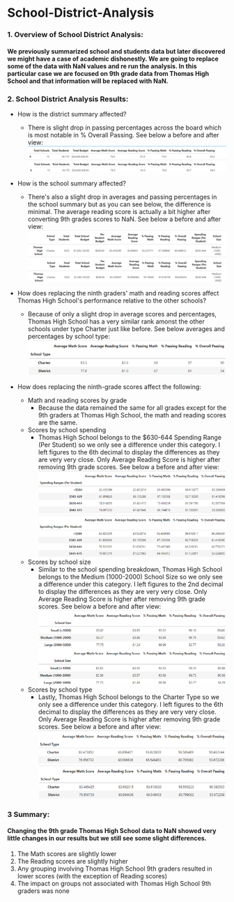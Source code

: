 # School-District-Analysis

### 1. Overview of School District Analysis:
#### We previously summarized school and students data but later discovered we might have a case of academic dishonestly. We are going to replace some of the data with NaN values and re run the analysis. In this particular case we are focused on 9th grade data from Thomas High School and that information will be replaced with NaN.

### 2. School District Analysis Results:
* How is the district summary affected?
    * There is slight drop in passing percentages across the board which is most notable in % Overall Passing. See below a before and after view:
    ![Before converting Nan's](https://github.com/maldonado91/School-District-Analysis/blob/main/Resources/district_summary_pre.PNG)
    ![After convertering Nan's](https://github.com/maldonado91/School-District-Analysis/blob/main/Resources/district_summary_post.PNG)
    
* How is the school summary affected?
   * There's also a slight drop in averages and passing percentages in the school summary but as you can see below, the difference is minimal. The average reading score is actually a bit higher after converting 9th grades scores to NaN. See below a before and after view:
    ![Before converting Nan's THS](https://github.com/maldonado91/School-District-Analysis/blob/main/Resources/ths_pre.PNG)
    ![After converting Nan's THS](https://github.com/maldonado91/School-District-Analysis/blob/main/Resources/ths_post.PNG)

* How does replacing the ninth graders' math and reading scores affect Thomas High School's performance relative to the other schools?
   * Because of only a slight drop in average scores and percentages, Thomas High School has a very similar rank amonst the other schools under type Charter just like before. See below averages and percentages by school type:
    ![School types](https://github.com/maldonado91/School-District-Analysis/blob/main/Resources/school_type_summary.PNG)

* How does replacing the ninth-grade scores affect the following:
   * Math and reading scores by grade
      * Because the data remained the same for all grades except for the 9th graders at Thomas High School, the math and reading scores are the same.  
   * Scores by school spending
      * Thomas High School belongs to the $630-644 Spending Range (Per Student) so we only see a difference under this category. I left figures to the 6th decimal to display the differences as they are very very close. Only Average Reading Score is higher after removing 9th grade scores. See below a before and after view:
      ![scores_spend_pre](https://github.com/maldonado91/School-District-Analysis/blob/main/Resources/scores_byspend_pre.PNG)
      ![scores_spend_post](https://github.com/maldonado91/School-District-Analysis/blob/main/Resources/scores_byspend_post.PNG)   
   * Scores by school size
      * Similar to the school spending breakdown, Thomas High School belongs to the Medium (1000-2000) School Size so we only see a difference under this category. I left figures to the 2nd decimal to display the differences as they are very very close. Only Average Reading Score is higher after removing 9th grade scores. See below a before and after view:
      ![scores_spend_pre](https://github.com/maldonado91/School-District-Analysis/blob/main/Resources/scores_byschoolsize_pre.PNG)
      ![scores_spend_pre](https://github.com/maldonado91/School-District-Analysis/blob/main/Resources/scores_byschoolsize_post.PNG)
   * Scores by school type
      * Lastly, Thomas High School belongs to the Charter Type so we only see a difference under this category. I left figures to the 6th decimal to display the differences as they are very very close. Only Average Reading Score is higher after removing 9th grade scores. See below a before and after view:
      ![scores_spend_pre](https://github.com/maldonado91/School-District-Analysis/blob/main/Resources/scores_bytype_pre.PNG)
      ![scores_spend_pre](https://github.com/maldonado91/School-District-Analysis/blob/main/Resources/scores_bytype_post.PNG)
      
 ### 3 Summary:
#### Changing the 9th grade Thomas High School data to NaN showed very little changes in our results but we still see some slight differences.
   1. The Math scores are slightly lower
   2. The Reading scores are slightly higher
   3. Any grouping involving Thomas High School 9th graders resulted in lower scores (with the exception of Reading scores)
   4. The impact on groups not associated with Thomas High School 9th graders was none

